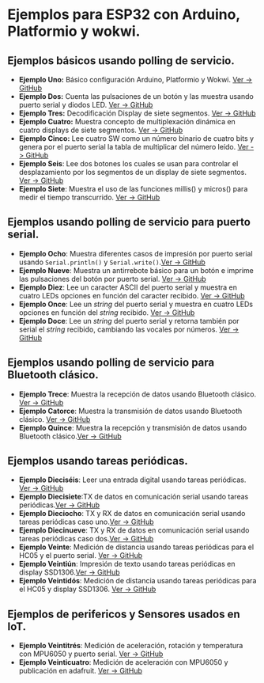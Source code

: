 # Ejemplos para ESP32 con Arduino, Platformio y wokwi.
## Ejemplos básicos usando polling de servicio.
* **Ejemplo Uno:** Básico configuración Arduino, Platformio y Wokwi. [Ver -> GitHub](https://github.com/crelec/Ejemplos-para-ESP32/tree/main/Polling_1)
* **Ejemplo Dos:** Cuenta las pulsaciones de un botón y las muestra usando puerto serial y diodos LED. [Ver -> GitHub](https://github.com/crelec/Ejemplos-para-ESP32/tree/main/Polling_2)
* **Ejemplo Tres:** Decodificación Display de siete segmentos. [Ver -> GitHub](https://github.com/crelec/Ejemplos-para-ESP32/tree/main/Polling_3)
* **Ejemplo Cuatro:** Muestra concepto de multiplexación dinámica en cuatro displays de siete segmentos. [Ver -> GitHub](https://github.com/crelec/Ejemplos-para-ESP32/tree/main/Polling_5mux)
* **Ejemplo Cinco:** Lee cuatro SW como un número binario de cuatro bits y genera por el puerto serial la tabla de multiplicar del número leído. [Ver -> GitHub](https://github.com/crelec/Ejemplos-para-ESP32/tree/main/TablaMultiplicar)
* **Ejemplo Seis**: Lee dos botones los cuales se usan para controlar el desplazamiento por los segmentos de un display de siete segmentos. [Ver -> GitHub](https://github.com/crelec/Ejemplos-para-ESP32/tree/main/Culebriata_V0)
* **Ejemplo Siete**: Muestra el uso de las funciones millis() y micros() para medir el tiempo transcurrido. [Ver -> GitHub](https://github.com/crelec/Ejemplos-para-ESP32/tree/main/Ejemplo_Tiempo)
## Ejemplos usando polling de servicio para puerto serial.
* **Ejemplo Ocho**: Muestra diferentes casos de impresión por puerto serial usando `Serial.println()` y `Serial.write()`.[Ver -> GitHub](https://github.com/crelec/Ejemplos-para-ESP32/tree/main/Ejemplo4A_serial)
* **Ejemplo Nueve**: Muestra un antirrebote básico para un botón e imprime las pulsaciones del botón por puerto serial. [Ver -> GitHub](https://github.com/crelec/Ejemplos-para-ESP32/tree/main/Ejemplo4B_serial)
* **Ejemplo Diez**: Lee un caracter ASCII del puerto serial y muestra en cuatro LEDs opciones en función del caracter recibido. [Ver -> GitHub](https://github.com/crelec/Ejemplos-para-ESP32/tree/main/Ejemplo4C_serial)
* **Ejemplo Once**: Lee un *string* del puerto serial y muestra en cuatro LEDs opciones en función del *string* recibido. [Ver -> GitHub](https://github.com/crelec/Ejemplos-para-ESP32/tree/main/Ejemplo4D_serial)
* **Ejemplo Doce**: Lee un *string* del puerto serial y retorna también por serial el *string* recibido, cambiando las vocales por números. [Ver -> GitHub](https://github.com/crelec/Ejemplos-para-ESP32/tree/main/Ejemplo_serialVocalNumero)
## Ejemplos usando polling de servicio para Bluetooth clásico.
* **Ejemplo Trece**: Muestra la recepción de datos usando Bluetooth clásico. [Ver -> GitHub](https://github.com/crelec/Ejemplos-para-ESP32/tree/main/ejemplo_blue_clasico_RX)
* **Ejemplo Catorce**: Muestra la transmisión de datos usando Bluetooth clásico. [Ver -> GitHub](https://github.com/crelec/Ejemplos-para-ESP32/tree/main/ejemplo_blue_clasico_TX)
* **Ejemplo Quince**: Muestra la recepción y transmisión de datos usando Bluetooth clásico.[Ver -> GitHub](https://github.com/crelec/Ejemplos-para-ESP32/tree/main/ejemplo_blue_clasico_ECO)


## Ejemplos usando tareas periódicas.
* **Ejemplo Dieciséis**: Leer una entrada digital usando tareas periódicas. [Ver -> GitHub](https://github.com/crelec/Ejemplos-para-ESP32/tree/main/Ejemplo_2)
* **Ejemplo Diecisiete**:TX de datos en comunicación serial usando tareas periódicas.[Ver -> GitHub](https://github.com/crelec/Ejemplos-para-ESP32/tree/main/Ejemplo_2A)
* **Ejemplo Dieciocho**: TX y RX de datos en comunicación serial usando tareas periódicas caso uno.[Ver -> GitHub](https://github.com/crelec/Ejemplos-para-ESP32/tree/main/Ejemplo_2B)
* **Ejemplo Diecinueve**: TX y RX de datos en comunicación serial usando tareas periódicas caso dos.[Ver -> GitHub](https://github.com/crelec/Ejemplos-para-ESP32/tree/main/Ejemplo_2C)
* **Ejemplo Veinte**: Medición de distancia usando tareas periódicas para el HC05 y el puerto serial. [Ver -> GitHub](https://github.com/crelec/Ejemplos-para-ESP32/tree/main/Ejemplo_HC05)
* **Ejemplo Veintiún**: Impresión de texto usando tareas periódicas en display SSD1306.[Ver -> GitHub](https://github.com/crelec/Ejemplos-para-ESP32/tree/main/Ejemplo_SSD1306)
* **Ejemplo Veintidós**: Medición de distancia usando tareas periódicas para el HC05 y display SSD1306. [Ver -> GitHub](https://github.com/crelec/Ejemplos-para-ESP32/tree/main/Ejemplo_SSD1306_HC05)
  
## Ejemplos de perifericos y Sensores usados en IoT.
* **Ejemplo Veintitrés**: Medición de aceleración, rotación y temperatura con MPU6050 y puerto serial. [Ver -> GitHub](https://github.com/crelec/Ejemplos-para-ESP32/tree/main/Ejemplo_Basempu6050)
* **Ejemplo Veinticuatro**: Medición de aceleración con MPU6050 y publicación en adafruit. [Ver -> GitHub](https://github.com/crelec/Ejemplos-para-ESP32/tree/main/Ejemplo_Adafruit_mpu6050)
